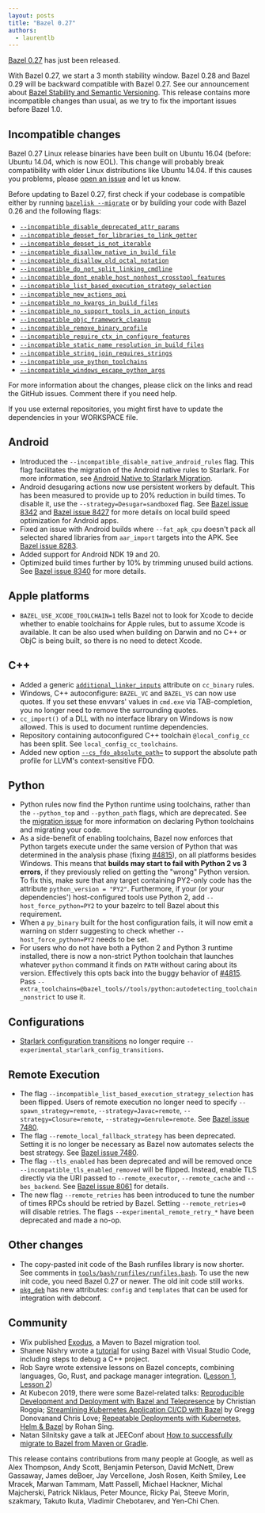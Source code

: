 ```yaml
---
layout: posts
title: "Bazel 0.27"
authors:
  - laurentlb
---
```


[Bazel 0.27](https://github.com/bazelbuild/bazel/releases/tag/0.27.0) has just been released.

With Bazel 0.27, we start a 3 month stability window. Bazel 0.28 and Bazel 0.29
will be backward compatible with Bazel 0.27. See our announcement about
[Bazel Stability and Semantic Versioning](https://blog.bazel.build/2019/06/06/Bazel-Semantic-Versioning.html).
This release contains more incompatible changes than usual, as we try to fix the
important issues before Bazel 1.0.


## Incompatible changes

Bazel 0.27 Linux release binaries have been built on Ubuntu 16.04 (before:
Ubuntu 14.04, which is now EOL). This change will probably break compatibility
with older Linux distributions like Ubuntu 14.04. If this causes you problems,
please [open an issue](https://github.com/bazelbuild/bazel/issues) and let us know.


Before updating to Bazel 0.27, first check if your codebase is compatible either
by running [`bazelisk --migrate`](https://github.com/bazelbuild/bazelisk) or by
building your code with Bazel 0.26 and the following flags:

*   [`--incompatible_disable_deprecated_attr_params`](https://github.com/bazelbuild/bazel/issues/5818)
*   [`--incompatible_depset_for_libraries_to_link_getter`](https://github.com/bazelbuild/bazel/issues/8118)
*   [`--incompatible_depset_is_not_iterable`](https://github.com/bazelbuild/bazel/issues/5816)
*   [`--incompatible_disallow_native_in_build_file`](https://github.com/bazelbuild/bazel/issues/7513)
*   [`--incompatible_disallow_old_octal_notation`](https://github.com/bazelbuild/bazel/issues/8059)
*   [`--incompatible_do_not_split_linking_cmdline`](https://github.com/bazelbuild/bazel/issues/7687)
*   [`--incompatible_dont_enable_host_nonhost_crosstool_features`](https://github.com/bazelbuild/bazel/issues/7407)
*   [`--incompatible_list_based_execution_strategy_selection`](https://github.com/bazelbuild/bazel/issues/7480)
*   [`--incompatible_new_actions_api`](https://github.com/bazelbuild/bazel/issues/5825)
*   [`--incompatible_no_kwargs_in_build_files`](https://github.com/bazelbuild/bazel/issues/8021)
*   [`--incompatible_no_support_tools_in_action_inputs`](https://github.com/bazelbuild/bazel/issues/5826)
*   [`--incompatible_objc_framework_cleanup`](https://github.com/bazelbuild/bazel/issues/7944)
*   [`--incompatible_remove_binary_profile`](https://github.com/bazelbuild/bazel/issues/8312)
*   [`--incompatible_require_ctx_in_configure_features`](https://github.com/bazelbuild/bazel/issues/7793)
*   [`--incompatible_static_name_resolution_in_build_files`](https://github.com/bazelbuild/bazel/issues/8022)
*   [`--incompatible_string_join_requires_strings`](https://github.com/bazelbuild/bazel/issues/7802)
*   [`--incompatible_use_python_toolchains`](https://github.com/bazelbuild/bazel/issues/7899)
*   [`--incompatible_windows_escape_python_args`](https://github.com/bazelbuild/bazel/issues/7974)

For more information about the changes, please click on the links and read the
GitHub issues. Comment there if you need help.

If you use external repositories, you might first have to update the
dependencies in your WORKSPACE file.


## Android



*   Introduced the `--incompatible_disable_native_android_rules` flag. This flag
    facilitates the migration of the Android native rules to Starlark. For more
    information, see
    [Android Native to Starlark Migration](https://docs.google.com/document/d/175BlYH-Z_V_FFGAVP-JA5FowLATRjY_MtOrglxFnfcE/edit).
*   Android desugaring actions now use persistent workers by default. This has
    been measured to provide up to 20% reduction in build times. To disable it,
    use the `--strategy=Desugar=sandboxed` flag. See [Bazel issue 8342](https://github.com/bazelbuild/bazel/issues/8342)
    and [Bazel issue 8427](https://github.com/bazelbuild/bazel/issues/8427)
    for more details on local build speed optimization for Android apps.
*   Fixed an issue with Android builds where `--fat_apk_cpu` doesn't pack all
    selected shared libraries from `aar_import` targets into the APK. See
    [Bazel issue 8283](https://github.com/bazelbuild/bazel/issues/8283).
*   Added support for Android NDK 19 and 20.
*   Optimized build times further by 10% by trimming unused build actions. See [Bazel issue 8340](https://github.com/bazelbuild/bazel/issues/8340) for more details.


## Apple platforms


*   `BAZEL_USE_XCODE_TOOLCHAIN=1` tells Bazel not to look for Xcode to decide
    whether to enable toolchains for Apple rules, but to assume Xcode is
    available. It can be also used when building on Darwin and no C++ or ObjC is
    being built, so there is no need to detect Xcode.


## C++



*   Added a generic
    [`additional_linker_inputs`](https://docs.bazel.build/versions/master/be/c-cpp.html#cc_binary.additional_linker_inputs)
    attribute on `cc_binary` rules.
*   Windows, C++ autoconfigure: `BAZEL_VC` and `BAZEL_VS` can now use quotes.
    If you set these envvars' values in `cmd.exe` via TAB-completion, you no
    longer need to remove the surrounding quotes.
*   `cc_import()` of a DLL with no interface library on Windows is now allowed.
    This is used to document runtime dependencies.
*   Repository containing autoconfigured C++ toolchain `@local_config_cc` has
    been split. See `local_config_cc_toolchains`.
*   Added new option
    [`--cs_fdo_absolute_path=`](https://docs.bazel.build/versions/master/command-line-reference.html#flag--cs_fdo_absolute_path)
    to support the absolute path profile for LLVM's context-sensitive FDO.


## Python



*   Python rules now find the Python runtime using toolchains, rather than the
    `--python_top` and `--python_path` flags, which are deprecated. See the
    [migration issue](https://github.com/bazelbuild/bazel/issues/7899) for more
    information on declaring Python toolchains and migrating your code.
*   As a side-benefit of enabling toolchains, Bazel now enforces that Python
    targets execute under the same version of Python that was determined in the
    analysis phase (fixing
    [#4815](https://github.com/bazelbuild/bazel/issues/4815)), on all platforms
    besides Windows. This means that **builds may start to fail with Python 2 vs
    3 errors**, if they previously relied on getting the "wrong" Python version.
    To fix this, make sure that any target containing PY2-only code has the
    attribute `python_version = "PY2"`. Furthermore, if your (or your
    dependencies') host-configured tools use Python 2, add
    `--host_force_python=PY2` to your bazelrc to tell Bazel about this
    requirement.
*   When a `py_binary` built for the host configuration fails, it will now emit
    a warning on stderr suggesting to check whether `--host_force_python=PY2`
    needs to be set.
*   For users who do not have both a Python 2 and Python 3 runtime installed,
    there is now a non-strict Python toolchain that launches whatever `python`
    command it finds on `PATH` without caring about its version. Effectively
    this opts back into the buggy behavior of
    [#4815](https://github.com/bazelbuild/bazel/issues/4815). Pass
    `--extra_toolchains=@bazel_tools//tools/python:autodetecting_toolchain_nonstrict`
    to use it.


## Configurations

*   [Starlark configuration transitions](https://docs.bazel.build/versions/master/skylark/config.html#user-defined-transitions)
    no longer require `--experimental_starlark_config_transitions`.


## Remote Execution


*   The flag `--incompatible_list_based_execution_strategy_selection` has been
    flipped. Users of remote execution no longer need to specify
    `--spawn_strategy=remote`, `--strategy=Javac=remote`,
    `--strategy=Closure=remote`, `--strategy=Genrule=remote`. See
    [Bazel issue 7480](https://github.com/bazelbuild/bazel/issues/7480).
*   The flag `--remote_local_fallback_strategy` has been deprecated. Setting it
    is no longer be necessary as Bazel now automates selects the best strategy.
    See [Bazel issue 7480](https://github.com/bazelbuild/bazel/issues/7480).
*   The flag `--tls_enabled` has been deprecated and will be removed once
    `--incompatible_tls_enabled_removed` will be flipped. Instead,
    enable TLS directly via the URI passed to `--remote_executor`,
    `--remote_cache` and `--bes_backend`. See
    [Bazel issue 8061](https://github.com/bazelbuild/bazel/issues/8061) for details.
*   The new flag `--remote_retries` has been introduced to tune the number of
    times RPCs should be retried by Bazel. Setting `--remote_retries=0` will
    disable retries. The flags `--experimental_remote_retry_*` have been
    deprecated and made a no-op.


## Other changes

*   The copy-pasted init code of the Bash runfiles library is now shorter. See
    comments in
    [`tools/bash/runfiles/runfiles.bash`](https://github.com/bazelbuild/bazel/blob/934045fb0d80f3b9d89238b19dbec06863c47b33/tools/bash/runfiles/runfiles.bash#L54-L63).
    To use the new init code, you need Bazel 0.27 or newer. The old
    init code still works.
*   [`pkg_deb`](https://docs.bazel.build/versions/master/be/pkg.html#pkg_deb)
    has new attributes: `config` and `templates` that can be used for
    integration with debconf.


## Community


*   Wix published [Exodus](https://github.com/wix-incubator/exodus), a Maven to
    Bazel migration tool.
*   Shanee Nishry wrote a
    [tutorial](https://shanee.io/blog/2019/05/28/bazel-with-visual-studio-code/)
    for using Bazel with Visual Studio Code, including steps to debug a C++
    project.
*   Rob Sayre wrote extensive lessons on Bazel concepts, combining languages,
    Go, Rust, and package manager integration. ([Lesson 1](https://github.com/sayrer/bazel-lesson-1),
    [Lesson 2](https://github.com/sayrer/bazel-lesson-2))
*   At Kubecon 2019, there were some Bazel-related talks:
    [Reproducible Development and Deployment with Bazel and Telepresence](https://www.youtube.com/watch?v=tD0FIlxO1AQ)
    by Christian Roggia;
    [Streamlining Kubernetes Application CI/CD with Bazel](https://www.youtube.com/watch?v=DTvXa-iqrfA&app=desktop)
    by Gregg Donovanand Chris Love;
    [Repeatable Deployments with Kubernetes, Helm & Bazel](https://www.youtube.com/watch?v=T_Oi_CIe164)
    by Rohan Sing.
*   Natan Silnitsky gave a talk at JEEConf about
    [How to successfully migrate to Bazel from Maven or Gradle](https://www.youtube.com/watch?v=2UOFm-Cc_cU).

This release contains contributions from many people at Google, as well as Alex
Thompson, Andy Scott, Benjamin Peterson, David McNett, Drew Gassaway, James
deBoer, Jay Vercellone, Josh Rosen, Keith Smiley, Lee Mracek, Marwan Tammam,
Matt Passell, Michael Hackner, Michal Majcherski, Patrick Niklaus, Peter Mounce,
Ricky Pai, Steeve Morin, szakmary, Takuto Ikuta, Vladimir Chebotarev, and
Yen-Chi Chen.
